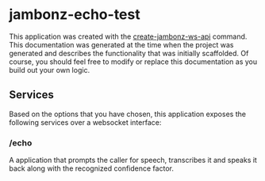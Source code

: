 # jambonz-echo-test

This application was created with the [create-jambonz-ws-api](https://www.npmjs.com/package/create-jambonz-ws-app) command.  This documentation was generated at the time when the project was generated and describes the functionality that was initially scaffolded.  Of course, you should feel free to modify or replace this documentation as you build out your own logic.

## Services

Based on the options that you have chosen, this application exposes the following services over a websocket interface:


### /echo
A application that prompts the caller for speech, transcribes it and speaks it back along with the recognized confidence factor.


